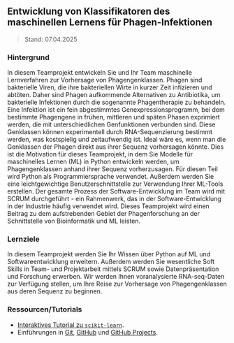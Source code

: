 ## Entwicklung von Klassifikatoren des maschinellen Lernens für Phagen-Infektionen

> Stand: 07.04.2025

### Hintergrund

In diesem Teamprojekt entwickeln Sie und Ihr Team maschinelle Lernverfahren zur Vorhersage von Phagengenklassen. Phagen sind bakterielle Viren, die ihre bakteriellen Wirte in kurzer Zeit infizieren und abtöten. Daher sind Phagen aufkommende Alternativen zu Antibiotika, um bakterielle Infektionen durch die sogenannte Phagentherapie zu behandeln. Eine Infektion ist ein fein abgestimmtes Genexpressionsprogramm, bei dem bestimmte Phagengene in frühen, mittleren und späten Phasen exprimiert werden, die mit unterschiedlichen Genfunktionen verbunden sind. Diese Genklassen können experimentell durch RNA-Sequenzierung bestimmt werden, was kostspielig und zeitaufwendig ist. Ideal wäre es, wenn man die Genklassen der Phagen direkt aus ihrer Sequenz vorhersagen könnte. Dies ist die Motivation für dieses Teamprojekt, in dem Sie Modelle für maschinelles Lernen (ML) in Python entwickeln werden, um Phagengenklassen anhand ihrer Sequenz vorherzusagen. Für diesen Teil wird Python als Programmiersprache verwendet. Außerdem werden Sie eine leichtgewichtige Benutzerschnittstelle zur Verwendung Ihrer ML-Tools erstellen. Der gesamte Prozess der Software-Entwicklung im Team wird mit SCRUM durchgeführt - ein Rahmenwerk, das in der Software-Entwicklung in der Industrie häufig verwendet wird. Dieses Teamprojekt wird einen Beitrag zu dem aufstrebenden Gebiet der Phagenforschung an der Schnittstelle von Bioinformatik und ML leisten.

### Lernziele

In diesem Teamprojekt werden Sie Ihr Wissen über Python auf ML und Softwareentwicklung erweitern. Außerdem werden Sie wesentliche Soft Skills in Team- und Projektarbeit mittels SCRUM sowie Datenpräsentation und Forschung erwerben. Wir werden Ihnen voranalysierte RNA-seq-Daten zur Verfügung stellen, um Ihre Reise zur Vorhersage von Phagengenklassen aus deren Sequenz zu beginnen.

### Ressourcen/Tutorials

- [Interaktives Tutorial zu `scikit-learn`](https://inria.github.io/scikit-learn-mooc/toc.html).
- Einführungen in [Git](https://github.com/git-guides), [GitHub](https://skills.github.com/) und [GitHub Projects](https://docs.github.com/en/issues/planning-and-tracking-with-projects/learning-about-projects/quickstart-for-projects).
